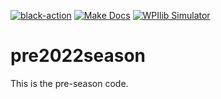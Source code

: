 [![black-action](https://github.com/FRC-1721/pre2022season/actions/workflows/black-formatter.yml/badge.svg)](https://github.com/FRC-1721/pre2022season/actions/workflows/black-formatter.yml)
[![Make Docs](https://github.com/FRC-1721/pre2022season/actions/workflows/make-docs.yml/badge.svg)](https://github.com/FRC-1721/pre2022season/actions/workflows/make-docs.yml)
[![WPIlib Simulator](https://github.com/FRC-1721/pre2022season/actions/workflows/robot-simulator.yml/badge.svg)](https://github.com/FRC-1721/pre2022season/actions/workflows/robot-simulator.yml)

# pre2022season

This is the pre-season code.
